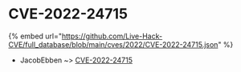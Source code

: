# CVE-2022-24715
{% embed url="https://github.com/Live-Hack-CVE/full_database/blob/main/cves/2022/CVE-2022-24715.json" %}

* JacobEbben ~> [CVE-2022-24715](https://www.alice-snow.ru/2022/database/cve-2022-24715/cve-2022-24715-jacobebben)